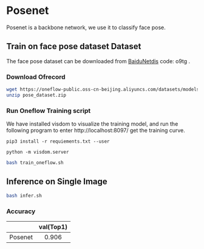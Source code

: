 # Posenet

Posenet is a backbone network, we use it to classify face pose.

## Train on face pose dataset Dataset
The face pose dataset can be downloaded from [BaiduNetdis](https://pan.baidu.com/s/1KbrMUrUIS_cCzpDgdgjMRQ) code: o9tg .

### Download Ofrecord

```bash
wget https://oneflow-public.oss-cn-beijing.aliyuncs.com/datasets/models/pose/pose_dataset.zip
unzip pose_dataset.zip
```

### Run Oneflow Training script
We have installed visdom to visualize the training model, and run the following program to enter http://localhost:8097/ get the training curve.

```
pip3 install -r requiements.txt --user
```
```
python -m visdom.server
```
```bash
bash train_oneflow.sh
```
## Inference on Single Image

```bash
bash infer.sh
```

### Accuracy
|         | val(Top1) |
| :-----: | :-----------------: |
| Posenet  |        0.906        |
